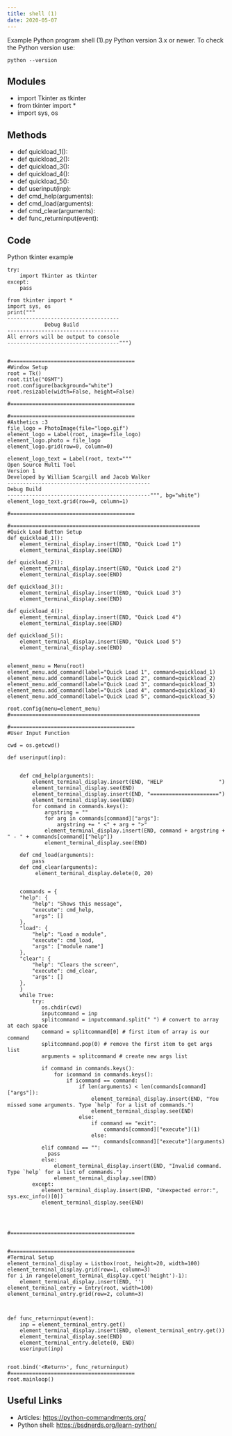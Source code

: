 ```yaml
---
title: shell (1)
date: 2020-05-07
---
```

Example Python program shell (1).py
Python version 3.x or newer.
To check the Python version use:

    python --version

## Modules

* import Tkinter as tkinter
* from tkinter import *
* import sys, os

## Methods

* def quickload_1():
* def quickload_2():
* def quickload_3():
* def quickload_4():
* def quickload_5():
* def userinput(inp):
* def cmd_help(arguments):
* def cmd_load(arguments):
* def cmd_clear(arguments):
* def func_returninput(event):

## Code

Python tkinter example

    try:
        import Tkinter as tkinter
    except:
        pass
    
    from tkinter import *
    import sys, os
    print("""
    ------------------------------------
                Debug Build
    ------------------------------------
    All errors will be output to console
    ------------------------------------""")
    
    
    #========================================
    #Window Setup
    root = Tk()
    root.title("OSMT")
    root.configure(background="white")
    root.resizable(width=False, height=False)
    
    #========================================
    
    #========================================
    #Asthetics :3
    file_logo = PhotoImage(file="logo.gif")
    element_logo = Label(root, image=file_logo)
    element_logo.photo = file_logo
    element_logo.grid(row=0, column=0)
    
    element_logo_text = Label(root, text="""
    Open Source Multi Tool
    Version 1
    Developed by William Scargill and Jacob Walker
    ----------------------------------------------
    Debug Build
    ----------------------------------------------""", bg="white")
    element_logo_text.grid(row=0, column=1)
    
    #========================================
    
    #=============================================================
    #Quick Load Button Setup
    def quickload_1():
        element_terminal_display.insert(END, "Quick Load 1")
        element_terminal_display.see(END)
    
    def quickload_2():
        element_terminal_display.insert(END, "Quick Load 2")
        element_terminal_display.see(END)
    
    def quickload_3():
        element_terminal_display.insert(END, "Quick Load 3")
        element_terminal_display.see(END)
    
    def quickload_4():
        element_terminal_display.insert(END, "Quick Load 4")
        element_terminal_display.see(END)
    
    def quickload_5():
        element_terminal_display.insert(END, "Quick Load 5")
        element_terminal_display.see(END)
    
    
    element_menu = Menu(root)
    element_menu.add_command(label="Quick Load 1", command=quickload_1)
    element_menu.add_command(label="Quick Load 2", command=quickload_2)
    element_menu.add_command(label="Quick Load 3", command=quickload_3)
    element_menu.add_command(label="Quick Load 4", command=quickload_4)
    element_menu.add_command(label="Quick Load 5", command=quickload_5)
    
    root.config(menu=element_menu)
    #=============================================================
    
    #========================================
    #User Input Function
    
    cwd = os.getcwd()
    
    def userinput(inp):
        
        
        def cmd_help(arguments):
            element_terminal_display.insert(END, "HELP                  ")
            element_terminal_display.see(END)
            element_terminal_display.insert(END, "======================")
            element_terminal_display.see(END)
            for command in commands.keys():
                argstring = ""
                for arg in commands[command]["args"]:
                    argstring += " <" + arg + ">"
                element_terminal_display.insert(END, command + argstring + " - " + commands[command]["help"])
                element_terminal_display.see(END)
                
        def cmd_load(arguments):
            pass
        def cmd_clear(arguments):
             element_terminal_display.delete(0, 20)
    
        
        commands = {
        "help": {
            "help": "Shows this message",
            "execute": cmd_help,
            "args": []
        },
        "load": {
            "help": "Load a module",
            "execute": cmd_load,
            "args": ["module name"]
        },
        "clear": {
            "help": "Clears the screen",
            "execute": cmd_clear,
            "args": []
        },
        }
        while True:
            try:
               os.chdir(cwd)
               inputcommand = inp
               splitcommand = inputcommand.split(" ") # convert to array at each space
               command = splitcommand[0] # first item of array is our command
               splitcommand.pop(0) # remove the first item to get args list
               arguments = splitcommand # create new args list
    
               if command in commands.keys():
                   for icommand in commands.keys():
                       if icommand == command:
                           if len(arguments) < len(commands[command]["args"]):
                               element_terminal_display.insert(END, "You missed some arguments. Type `help` for a list of commands.")
                               element_terminal_display.see(END)
                           else:
                               if command == "exit":
                                   commands[command]["execute"](1)
                               else:
                                   commands[command]["execute"](arguments)
               elif command == "":
                 pass
               else:
                   element_terminal_display.insert(END, "Invalid command. Type `help` for a list of commands.")
                   element_terminal_display.see(END)
            except:
               element_terminal_display.insert(END, "Unexpected error:", sys.exc_info()[0])
               element_terminal_display.see(END)
        
        
    
            
    #========================================
    
    
    #========================================
    #Terminal Setup
    element_terminal_display = Listbox(root, height=20, width=100)
    element_terminal_display.grid(row=1, column=3)
    for i in range(element_terminal_display.cget('height')-1):
        element_terminal_display.insert(END, '')
    element_terminal_entry = Entry(root, width=100)
    element_terminal_entry.grid(row=2, column=3)
    
    
    
    def func_returninput(event):
        inp = element_terminal_entry.get()
        element_terminal_display.insert(END, element_terminal_entry.get())
        element_terminal_display.see(END)
        element_terminal_entry.delete(0, END)
        userinput(inp)
        
    
    root.bind('<Return>', func_returninput)
    #========================================
    root.mainloop()
    

## Useful Links

- Articles: https://python-commandments.org/
- Python shell: https://bsdnerds.org/learn-python/
